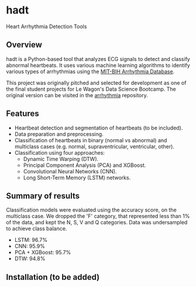 # hadt
Heart Arrhythmia Detection Tools

## Overview
hadt is a Python-based tool that analyzes ECG signals to detect and classify abnormal heartbeats.
It uses various machine learning algorithms to identify various types of arrhythmias using the [MIT-BIH Arrhythmia Database](https://physionet.org/content/mitdb/1.0.0/).

This project was originally pitched and selected for development as one of the final student projects for Le Wagon's Data Science Bootcamp.
The original version can be visited in the [arrhythmia](https://github.com/fabriciojm/arrhythmia) repository.

## Features
- Heartbeat detection and segmentation of heartbeats (to be included). 
- Data preparation and preprocessing.
- Classification of heartbeats in binary (normal vs abnormal) and multiclass cases (e.g. normal, supraventricular, ventricular, other).
- Classification using four approaches:
  - Dynamic Time Warping (DTW).
  - Principal Component Analysis (PCA) and XGBoost.
  - Convolutional Neural Networks (CNN).
  - Long Short-Term Memory (LSTM) networks.


## Summary of results

Classification models were evaluated using the accuracy score, on the multiclass case.
We dropped the 'F' category, that represented less than 1% of the data, and kept the N, S, V and Q categories.
Data was undersampled to achieve class balance.

- LSTM: 96.7%
- CNN: 95.9%
- PCA + XGBoost: 95.7%
- DTW: 94.8%


## Installation (to be added)
